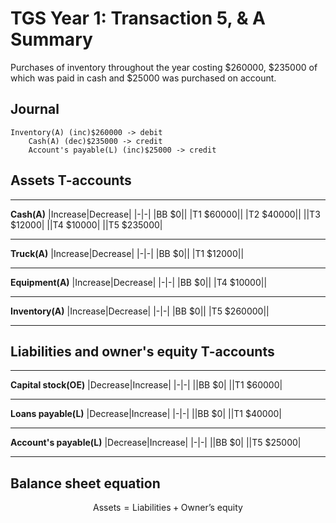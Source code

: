 
# TGS Year 1: Transaction 5, & A Summary

Purchases of inventory throughout the year costing $260000, $235000 of which was paid in cash and $25000 was purchased on account.

## Journal 
```
Inventory(A) (inc)$260000 -> debit
    Cash(A) (dec)$235000 -> credit
    Account's payable(L) (inc)$25000 -> credit
```

## Assets T-accounts 

---

**Cash(A)**
|Increase|Decrease|
|-|-|
|BB $0||
|T1 $60000||
|T2 $40000||
||T3 $12000|
||T4 $10000|
||T5 $235000|

---

**Truck(A)**
|Increase|Decrease|
|-|-|
|BB $0||
|T1 $12000||

---

**Equipment(A)**
|Increase|Decrease|
|-|-|
|BB $0||
|T4 $10000||

---

**Inventory(A)**
|Increase|Decrease|
|-|-|
|BB $0||
|T5 $260000||

---

## Liabilities and owner's equity T-accounts

---

**Capital stock(OE)**
|Decrease|Increase|
|-|-|
||BB $0|
||T1 $60000|

---

**Loans payable(L)**
|Decrease|Increase|
|-|-|
||BB $0|
||T1 $40000|

---

**Account's payable(L)**
|Decrease|Increase|
|-|-|
||BB $0|
||T5 $25000|

---

## Balance sheet equation
$$
\textrm{Assets} = \textrm{Liabilities}+\textrm{Owner's equity}
$$